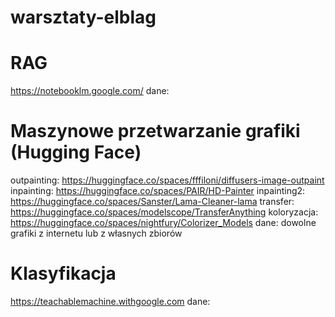 # warsztaty-elblag

# RAG
https://notebooklm.google.com/
dane:

# Maszynowe przetwarzanie grafiki (Hugging Face)

outpainting: https://huggingface.co/spaces/fffiloni/diffusers-image-outpaint
inpainting: https://huggingface.co/spaces/PAIR/HD-Painter
inpainting2: https://huggingface.co/spaces/Sanster/Lama-Cleaner-lama
transfer: https://huggingface.co/spaces/modelscope/TransferAnything
koloryzacja: https://huggingface.co/spaces/nightfury/Colorizer_Models
dane: dowolne grafiki z internetu lub z własnych zbiorów

# Klasyfikacja
https://teachablemachine.withgoogle.com
dane: 

